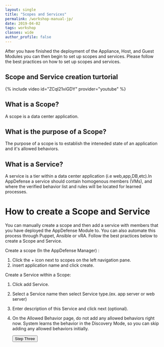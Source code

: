 ```yaml
---
layout: single
title: "Scopes and Services"
permalink: /workshop-manual-jp/
date: 2019-04-02
tags: workshop
classes: wide
author_profile: false
---
```


After you have finished the deployment of the Appliance, Host, and Guest Modules you can then begin to set up scopes and services. Please follow the best practices on how to set up scopes and services.

## Scope and Service creation turtorial
{% include video id="ZCql21viGDY" provider="youtube" %}

## What is a Scope? 

 A scope is a data center application.

## What is the purpose of a Scope? 

The purpose of a scope is to establish the inteneded state of an application and it's allowed behaviors. 

## What is a Service? 

A service is a tier within a data center application (i.e web,app,DB,etc).In AppDefense a service should contain homogenous members (VMs), and where the verified behavior list and rules will be located for learned processes. 

# How to create a Scope and Service

You can manually create a scope and then add a service with members that you have deployed the AppDefense Module to. You can also automate this process through Puppet, Ansible or vRA. Follow the best practices below to create a Scope and Service.

Create a scope (In the AppDefense Manager) : 
1. Click the + icon next to scopes on the left navigation pane.
2. insert application name and click create. 

Create a Service within a Scope: 
1. Click add Service. 
2. Select a Service name then select Service type.(ex. app server or web server) 
3. Enter description of this Service and click next (optional).
4. On the Allowed Behavior page, do not add any allowed behaviors right now. System learns the behavior in the Discovery Mode, so you can skip adding any allowed behaviors initially.


    <a href="https://vmware-csa-team.github.io/vmware-csa-team/workshop-manual/"><button>Step Three</button></a>
     


